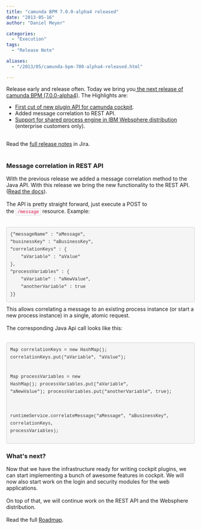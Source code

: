 ```yaml
---
title: "camunda BPM 7.0.0-alpha4 released"
date: "2013-05-16"
author: "Daniel Meyer"

categories:
  - "Execution"
tags: 
  - "Release Note"

aliases:
  - "/2013/05/camunda-bpm-700-alpha4-released.html"

---
```


<div>
Release early and release often. Today we bring you<a href="http://www.camunda.org/download/"> the next release of camunda BPM (7.0.0-alpha4)</a>. The Highlights are:<br />
<ul>
<li><a href="http://camundabpm.blogspot.de/2013/05/extending-camunda-cockpit-through.html">First cut of new plugin API for camunda cockpit</a>.</li>
<li>Added message correlation to REST API.</li>
<li><a href="http://docs.camunda.org/guides/installation-guide/">Support for shared process engine in IBM Websphere distribution</a> (enterprise customers only).</li>
</ul>
<div>
<br />
Read the <a href="https://app.camunda.com/jira/secure/ReleaseNote.jspa?projectId=10230&amp;version=12890">full release notes</a> in Jira.<br />
<br /></div>
<h3>
Message correlation in REST API</h3>
<div>
With the previous release we added a message correlation method to the Java API. With this release we bring the new functionality&nbsp;to the REST API. (<a href="http://docs.camunda.org/api-references/rest/#!/message/post-message">Read the docs</a>).</div>
<div>
<br /></div>
<div>
The API is pretty straight forward, just execute a POST to the<span style="background-color: white; color: #333333; font-family: 'Helvetica Neue', Helvetica, Arial, sans-serif; font-size: 14px; line-height: 20px;">&nbsp;</span><code style="background-color: #f7f7f9; border-bottom-left-radius: 3px; border-bottom-right-radius: 3px; border-top-left-radius: 3px; border-top-right-radius: 3px; border: 1px solid rgb(225, 225, 232); color: #dd1144; font-family: Monaco, Menlo, Consolas, 'Courier New', monospace; font-size: 12px; line-height: 20px; padding: 2px 4px; white-space: nowrap;">/message</code>&nbsp;resource. Example:&nbsp;</div>
<div>
<br /></div>
<div>
<pre class="ng-scope" style="background-color: whitesmoke; border-bottom-left-radius: 4px; border-bottom-right-radius: 4px; border-top-left-radius: 4px; border-top-right-radius: 4px; border: 1px solid rgba(0, 0, 0, 0.14902); color: #333333; font-family: Monaco, Menlo, Consolas, 'Courier New', monospace; font-size: 13px; line-height: 20px; margin-bottom: 10px; padding: 9.5px; white-space: pre-wrap; word-break: break-all; word-wrap: break-word;"><code style="background-color: transparent; border-bottom-left-radius: 3px; border-bottom-right-radius: 3px; border-top-left-radius: 3px; border-top-right-radius: 3px; border: 0px; color: inherit; font-family: Monaco, Menlo, Consolas, 'Courier New', monospace; font-size: 12px; padding: 0px;">{"messageName" : "aMessage",
"businessKey" : "aBusinessKey",
"correlationKeys" : {
    "aVariable" : "aValue"
},
"processVariables" : {
    "aVariable" : "aNewValue",
    "anotherVariable" : true
}}</code></pre>
This allows correlating a message to an existing process instance (or start a new process instance) in a single, atomic request.</div>
<div>
<br /></div>
<div>
The corresponding Java Api call looks like this:</div>
<div>
<br /></div>
<div>
<pre class="ng-scope" style="background-color: whitesmoke; border-bottom-left-radius: 4px; border-bottom-right-radius: 4px; border-top-left-radius: 4px; border-top-right-radius: 4px; border: 1px solid rgba(0, 0, 0, 0.14902); color: #333333; font-family: Monaco, Menlo, Consolas, 'Courier New', monospace; font-size: 13px; line-height: 20px; margin-bottom: 10px; padding: 9.5px; white-space: pre-wrap; word-break: break-all; word-wrap: break-word;"><code style="background-color: transparent; border-bottom-left-radius: 3px; border-bottom-right-radius: 3px; border-top-left-radius: 3px; border-top-right-radius: 3px; border: 0px; color: inherit; font-family: Monaco, Menlo, Consolas, 'Courier New', monospace; font-size: 12px; padding: 0px;">Map<string object=""> correlationKeys = new HashMap<string object="">();
correlationKeys.put("aVariable", "aValue");
    
Map<string object=""> processVariables = new HashMap<string object="">();
processVariables.put("aVariable", "aNewValue");
processVariables.put("anotherVariable", true);


runtimeService.correlateMessage("aMessage", "aBusinessKey", correlationKeys, processVariables);</string></string></string></string></code></pre>
</div>
<h3>
What's next?</h3>
<div>
Now that we have the infrastructure ready for writing cockpit plugins, we can start implementing a bunch of awesome features in cockpit. We will now also start work on the login and security modules for the&nbsp;web applications.</div>
<div>
<br /></div>
<div>
On top of that, we will continue work on the REST API and the Websphere distribution.</div>
<div>
<br /></div>
<div>
Read the full <a href="http://camunda.org/roadmap/">Roadmap</a>.</div>
</div>